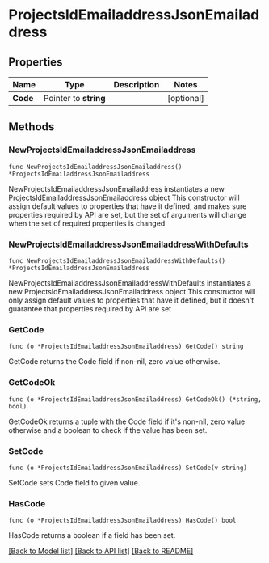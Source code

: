 # ProjectsIdEmailaddressJsonEmailaddress

## Properties

Name | Type | Description | Notes
------------ | ------------- | ------------- | -------------
**Code** | Pointer to **string** |  | [optional] 

## Methods

### NewProjectsIdEmailaddressJsonEmailaddress

`func NewProjectsIdEmailaddressJsonEmailaddress() *ProjectsIdEmailaddressJsonEmailaddress`

NewProjectsIdEmailaddressJsonEmailaddress instantiates a new ProjectsIdEmailaddressJsonEmailaddress object
This constructor will assign default values to properties that have it defined,
and makes sure properties required by API are set, but the set of arguments
will change when the set of required properties is changed

### NewProjectsIdEmailaddressJsonEmailaddressWithDefaults

`func NewProjectsIdEmailaddressJsonEmailaddressWithDefaults() *ProjectsIdEmailaddressJsonEmailaddress`

NewProjectsIdEmailaddressJsonEmailaddressWithDefaults instantiates a new ProjectsIdEmailaddressJsonEmailaddress object
This constructor will only assign default values to properties that have it defined,
but it doesn't guarantee that properties required by API are set

### GetCode

`func (o *ProjectsIdEmailaddressJsonEmailaddress) GetCode() string`

GetCode returns the Code field if non-nil, zero value otherwise.

### GetCodeOk

`func (o *ProjectsIdEmailaddressJsonEmailaddress) GetCodeOk() (*string, bool)`

GetCodeOk returns a tuple with the Code field if it's non-nil, zero value otherwise
and a boolean to check if the value has been set.

### SetCode

`func (o *ProjectsIdEmailaddressJsonEmailaddress) SetCode(v string)`

SetCode sets Code field to given value.

### HasCode

`func (o *ProjectsIdEmailaddressJsonEmailaddress) HasCode() bool`

HasCode returns a boolean if a field has been set.


[[Back to Model list]](../README.md#documentation-for-models) [[Back to API list]](../README.md#documentation-for-api-endpoints) [[Back to README]](../README.md)


